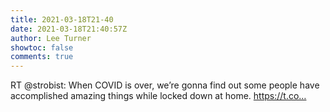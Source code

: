 ```yaml
---
title: 2021-03-18T21-40
date: 2021-03-18T21:40:57Z
author: Lee Turner
showtoc: false
comments: true
---
```


RT @strobist: When COVID is over, we’re gonna find out some people have accomplished amazing things while locked down at home. https://t.co…

